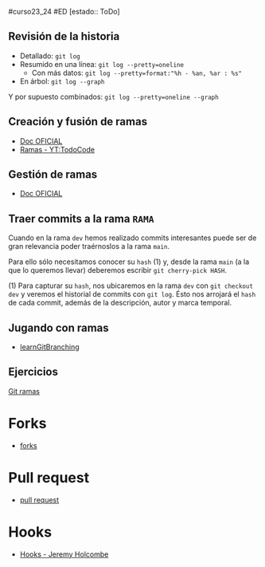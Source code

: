 #curso23_24 #ED [estado:: ToDo] 

## Revisión de la historia

+ Detallado: `git log`
+ Resumido en una línea: `git log --pretty=oneline`
  + Con más datos: `git log --pretty=format:"%h - %an, %ar : %s"`
+ En árbol: `git log --graph`

Y por supuesto combinados: `git log --pretty=oneline --graph`


## Creación y fusión de ramas

+ [Doc OFICIAL](https://git-scm.com/book/es/v2/Ramificaciones-en-Git-Procedimientos-B%C3%A1sicos-para-Ramificar-y-Fusionar)
+ [Ramas - YT:TodoCode](https://www.youtube.com/watch?v=gjKKtQVVCZU)

## Gestión de ramas

+ [Doc OFICIAL](https://git-scm.com/book/es/v2/Ramificaciones-en-Git-Gesti%C3%B3n-de-Ramas)

## Traer commits a la rama `RAMA`

Cuando en la rama `dev` hemos realizado commits interesantes puede ser de gran relevancia poder traérnoslos a la rama `main`. 

Para ello sólo necesitamos conocer su `hash` (1) y, desde la rama `main`  (a la que lo queremos llevar) deberemos escribir `git cherry-pick HASH`.

(1) Para capturar su `hash`, nos ubicaremos en la rama `dev` con `git checkout dev` y veremos el historial de commits con `git log`. Ésto nos arrojará el `hash` de cada commit, además de la descripción, autor y marca temporal.

## Jugando con ramas
+ [learnGitBranching](https://learngitbranching.js.org/?locale=es_ES)

## Ejercicios
[Git ramas](https://raul-profesor.github.io/DEAW/P5.1/)

# Forks
+ [forks](https://aprendegit.com/fork-de-repositorios-para-que-sirve/)

# Pull request
+ [pull request](https://www.freecodecamp.org/espanol/news/como-hacer-tu-primer-pull-request-en-github/)

# Hooks
+ [Hooks - Jeremy Holcombe](https://kinsta.com/es/blog/git-hooks/)